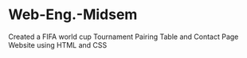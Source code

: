 # Web-Eng.-Midsem
Created a FIFA world cup Tournament Pairing Table and Contact Page Website using HTML and CSS
